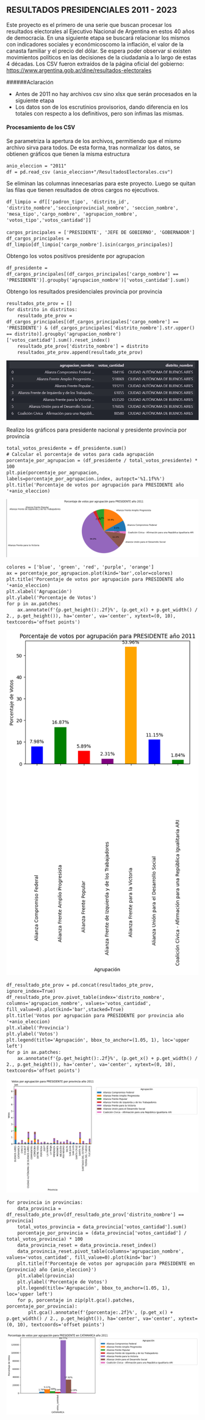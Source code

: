## RESULTADOS PRESIDENCIALES 2011 - 2023
Este proyecto es el primero de una serie que buscan procesar los resultados electorales al Ejecutivo Nacional de Argentina en estos 40 años de democracia.
En una siguiente etapa se buscará relacionar los mismos con indicadores sociales y económicoscomo la inflación, el valor de la canasta familiar y el precio del dólar. 
Se espera poder observar si existen movimientos políticos en las decisiones de la ciudadanía a lo largo de estas 4 décadas.
Los CSV fueron extraídos de la página oficial del gobierno:
https://www.argentina.gob.ar/dine/resultados-electorales

######Aclaración
- Antes de 2011 no hay archivos csv sino xlsx que serán procesados en la siguiente etapa
- Los datos son de los escrutinios provisorios, dando diferencia en los totales con respecto a los definitivos, pero son ínfimas las mismas.

#### Procesamiento de los CSV
Se parametriza la apertura de los archivos, permitiendo que el mismo archivo sirva para todos. De esta forma, tras normalizar los datos, se obtienen gráficos que tienen la misma estructura
~~~
anio_eleccion = "2011"
df = pd.read_csv (anio_eleccion+"/ResultadosElectorales.csv")
~~~
Se eliminan las columnas innecesarias para este proyecto.
Luego se quitan las filas que tienen resultados de otros cargos no ejecutivos. 
~~~
df_limpio = df[['padron_tipo', 'distrito_id', 'distrito_nombre','seccionprovincial_nombre', 'seccion_nombre', 'mesa_tipo','cargo_nombre', 'agrupacion_nombre', 'votos_tipo','votos_cantidad']]

cargos_principales = ['PRESIDENTE', 'JEFE DE GOBIERNO', 'GOBERNADOR']
df_cargos_principales =  df_limpio[df_limpio['cargo_nombre'].isin(cargos_principales)]
~~~

Obtengo los votos positivos presidente por agrupacion
~~~
df_presidente = df_cargos_principales[(df_cargos_principales['cargo_nombre'] == 'PRESIDENTE')].groupby('agrupacion_nombre')['votos_cantidad'].sum()
~~~

Obtengo los resultados presidenciales provincia por provincia
~~~
resultados_pte_prov = []
for distrito in distritos:
    resultado_pte_prov = df_cargos_principales[(df_cargos_principales['cargo_nombre'] == 'PRESIDENTE') & (df_cargos_principales['distrito_nombre'].str.upper() == distrito)].groupby('agrupacion_nombre')['votos_cantidad'].sum().reset_index()
    resultado_pte_prov['distrito_nombre'] = distrito
    resultados_pte_prov.append(resultado_pte_prov)
~~~
![Ejemplo: votos presidencial CABA - 2011](image.png)


Realizo los gráficos para presidente nacional y presidente provincia por provincia
~~~
total_votos_presidente = df_presidente.sum()
# Calcular el porcentaje de votos para cada agrupación
porcentaje_por_agrupacion = (df_presidente / total_votos_presidente) * 100
plt.pie(porcentaje_por_agrupacion, labels=porcentaje_por_agrupacion.index, autopct='%1.1f%%')
plt.title('Porcentaje de votos por agrupación para PRESIDENTE año '+anio_eleccion)
~~~
![Gráfico torta presidencial nacional - 2011](image-1.png)
~~~
colores = ['blue', 'green', 'red', 'purple', 'orange']
ax = porcentaje_por_agrupacion.plot(kind='bar',color=colores)
plt.title('Porcentaje de votos por agrupación para PRESIDENTE año '+anio_eleccion)
plt.xlabel('Agrupación')
plt.ylabel('Porcentaje de Votos')
for p in ax.patches:
    ax.annotate(f'{p.get_height():.2f}%', (p.get_x() + p.get_width() / 2., p.get_height()), ha='center', va='center', xytext=(0, 10), textcoords='offset points')
~~~
![Gráfico barras presidencial nacional - 2011](image-2.png)
~~~
df_resultado_pte_prov = pd.concat(resultados_pte_prov, ignore_index=True)
df_resultado_pte_prov.pivot_table(index='distrito_nombre', columns='agrupacion_nombre', values='votos_cantidad', fill_value=0).plot(kind='bar',stacked=True)
plt.title('Votos por agrupación para PRESIDENTE por provincia año '+anio_eleccion)
plt.xlabel('Provincia')
plt.ylabel('Votos')
plt.legend(title='Agrupación', bbox_to_anchor=(1.05, 1), loc='upper left')
for p in ax.patches:
    ax.annotate(f'{p.get_height():.2f}%', (p.get_x() + p.get_width() / 2., p.get_height()), ha='center', va='center', xytext=(0, 10), textcoords='offset points')
~~~
![Gráfico barras apiladas presidencial provincia por provincia - 2011](image-3.png)
~~~
for provincia in provincias:
    data_provincia = df_resultado_pte_prov[df_resultado_pte_prov['distrito_nombre'] == provincia]
    total_votos_provincia = data_provincia['votos_cantidad'].sum()
    porcentaje_por_provincia = (data_provincia['votos_cantidad'] / total_votos_provincia) * 100
    data_provincia_reset = data_provincia.reset_index()
    data_provincia_reset.pivot_table(columns='agrupacion_nombre', values='votos_cantidad', fill_value=0).plot(kind='bar')
    plt.title(f'Porcentaje de votos por agrupación para PRESIDENTE en {provincia} año {anio_eleccion}')
    plt.xlabel(provincia)
    plt.ylabel('Porcentaje de Votos')
    plt.legend(title='Agrupación', bbox_to_anchor=(1.05, 1), loc='upper left')
    for p, porcentaje in zip(plt.gca().patches, porcentaje_por_provincia):
        plt.gca().annotate(f'{porcentaje:.2f}%', (p.get_x() + p.get_width() / 2., p.get_height()), ha='center', va='center', xytext=(0, 10), textcoords='offset points')
 ~~~   
![Gráfico barras presidencial provincia Catamarga - 2011](image-4.png)